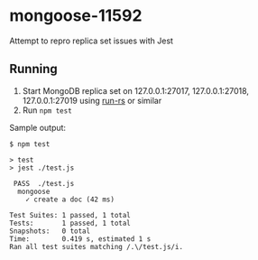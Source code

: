 # mongoose-11592
Attempt to repro replica set issues with Jest

## Running

1. Start MongoDB replica set on 127.0.0.1:27017, 127.0.0.1:27018, 127.0.0.1:27019 using [run-rs](https://npmjs.com/package/run-rs) or similar
2. Run `npm test`

Sample output:

```
$ npm test

> test
> jest ./test.js

 PASS  ./test.js
  mongoose
    ✓ create a doc (42 ms)

Test Suites: 1 passed, 1 total
Tests:       1 passed, 1 total
Snapshots:   0 total
Time:        0.419 s, estimated 1 s
Ran all test suites matching /.\/test.js/i.
```

